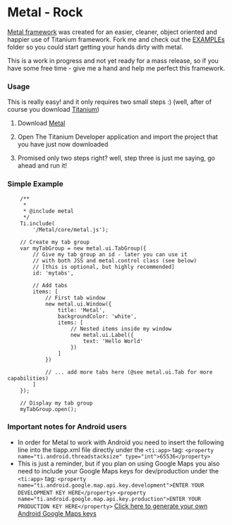 Metal - Rock
============
[Metal framework](https://github.com/amirlazarovich/Metal/tree/master/Resources/Metal) was created for an easier, cleaner, object oriented and happier use of Titanium framework.
Fork me and check out the [EXAMPLEs](https://github.com/amirlazarovich/Metal/tree/master/Resources/EXAMPLEs) folder so 
you could start getting your hands dirty with metal.

This is a work in progress and not yet ready for a mass release, so if you have some free time - give me a hand and help
me perfect this framework. 

### Usage ###
This is really easy! and it only requires two small steps :) (well, after of course you download [Titanium](http://developer.appcelerator.com/get_started))

1. Download [Metal](https://github.com/amirlazarovich/Metal/archives/master) 

2. Open The Titanium Developer application and import the project that you have just now downloaded

3. Promised only two steps right? well, step three is just me saying, go ahead and run it! 

### Simple Example ###

	    /**
		 * 
		 * @include metal
		 */
		Ti.include(
			'/Metal/core/metal.js');	
		
		// Create my tab group
		var myTabGroup = new metal.ui.TabGroup({
			// Give my tab group an id - later you can use it
			// with both JSS and metal.control class (see below)
			// [this is optional, but highly recommended]
			id: 'mytabs',
			
			// Add tabs
			items: [
				// First tab window
				new metal.ui.Window({ 
					title: 'Metal',
					backgroundColor: 'white',			
					items: [
						// Nested items inside my window
						new metal.ui.Label({
							text: 'Hello World'
						})
					]
				})
				
				// ... add more tabs here (@see metal.ui.Tab for more capabilities)
			]
		});
		
		// Display my tab group
		myTabGroup.open();


### Important notes for Android users ###
- In order for Metal to work with Android you need to insert the following line into the tiapp.xml file directly under the `<ti:app>` tag:
  `<property name="ti.android.threadstacksize" type="int">65536</property>`
- This is just a reminder, but if you plan on using Google Maps you also need to include your Google Maps keys for dev/production under the `<ti:app>` tag:
  `<property name="ti.android.google.map.api.key.development">ENTER YOUR DEVELOPMENT KEY HERE</property>`
  `<property name="ti.android.google.map.api.key.production">ENTER YOUR PRODUCTION KEY HERE</property>`
  [Click here to generate your own Android Google Maps keys](http://code.google.com/android/maps-api-signup.html)